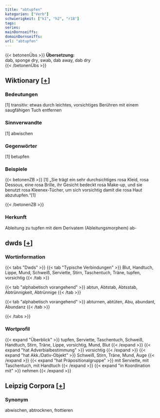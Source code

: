 ```yaml
---
title: "abtupfen"
kategorien: ["Verb"]
schwierigkeit: ["k1", "h2", "r18"]
tags:
series:
mainDornseiffs:
domainDornseiffs:
url: "abtupfen"
---
```


{{< betonenÜbs >}}
**Übersetzung:**  
dab, sponge dry, swab, dab away, dab dry  
{{< /betonenÜbs >}}

## Wiktionary [[+](https://de.wiktionary.org/wiki/abtupfen)]

### Bedeutungen
[1] transitiv: etwas durch leichtes, vorsichtiges Berühren mit einem saugfähigen Tuch entfernen  

### Sinnverwandte
[1] abwischen  

### Gegenwörter
[1] betupfen  

### Beispiele
{{< betonenZB >}}
[1] „Sie trägt ein sehr durchsichtiges rosa Kleid, rosa Dessous, eine rosa Brille, ihr Gesicht bedeckt rosa Make-up, und sie benutzt rosa Kleenex-Tücher, um sich vorsichtig damit die rosa Haut abzutupfen.“[1]  

{{< /betonenZB >}}
### Herkunft
Ableitung zu tupfen mit dem Derivatem (Ableitungsmorphem) ab-  



## dwds [[+](https://www.dwds.de/wb/abtupfen)]

### Wortinformation
{{< tabs "Dwds" >}}
{{< tab "Typische Verbindungen" >}}
Blut, Handtuch, Lippe, Mund, Schweiß, Serviette, Stirn, Taschentuch, Träne, tupfen, vorsichtig
{{< /tab >}}

{{< tab "alphabetisch vorangehend" >}}
abtun, Abtstab, Abtsstab, Abtrünnigkeit, Abtrünnige
{{< /tab >}}

{{< tab "alphabetisch vorangehend" >}}
abturnen, abtüten, Abu, abundant, Abundanz
{{< /tab >}}

{{< /tabs >}}

### Wortprofil
{{< expand "Überblick" >}} tupfen, Serviette, Taschentuch, Schweiß, Handtuch, Stirn, Träne, Lippe, vorsichtig, Mund, Blut {{< /expand >}}
{{< expand "hat Adverbialbestimmung" >}} vorsichtig {{< /expand >}}
{{< expand "hat Akk./Dativ-Objekt" >}} Schweiß, Stirn, Träne, Mund, Auge {{< /expand >}}
{{< expand "hat Präpositionalgruppe" >}} mit Serviette, mit Taschentuch, mit Handtuch {{< /expand >}}
{{< expand "in Koordination mit" >}} nehmen {{< /expand >}}

## Leipzig Corpora [[+](https://corpora.uni-leipzig.de/en/res?word=abtupfen&corpusId=deu_newscrawl-public_2018)]


### Synonym
abwischen, abtrocknen, frottieren

